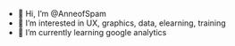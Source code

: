 - 👋 Hi, I’m @AnneofSpam
- 👀 I’m interested in UX, graphics, data, elearning, training
- 🌱 I’m currently learning google analytics

<!---
AnneofSpam/AnneofSpam is a ✨ special ✨ repository because its `README.md` (this file) appears on your GitHub profile.
You can click the Preview link to take a look at your changes.
--->
